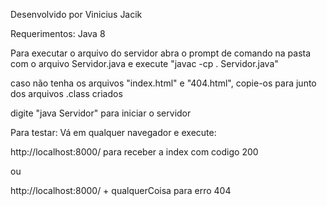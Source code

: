 Desenvolvido por Vinicius Jacik

Requerimentos:
    Java 8

Para executar o arquivo do servidor
abra o prompt de comando na pasta com o arquivo Servidor.java 
e execute "javac -cp . Servidor.java"

caso não tenha os arquivos "index.html" e "404.html", copie-os para junto dos
arquivos .class criados

digite "java Servidor" para iniciar o servidor


Para testar:
Vá em qualquer navegador e execute:

http://localhost:8000/ 
para receber a index com codigo 200 

ou 

http://localhost:8000/ + qualquerCoisa
para erro 404

